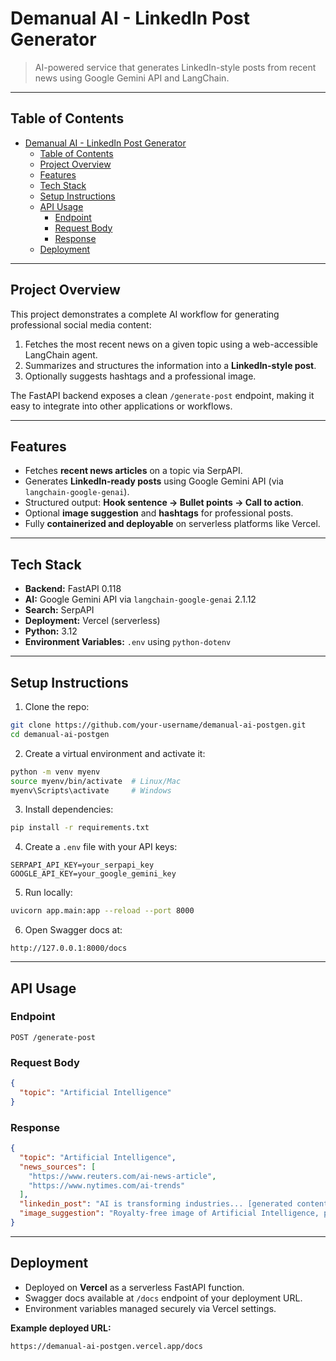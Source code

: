# Demanual AI - LinkedIn Post Generator

> AI-powered service that generates LinkedIn-style posts from recent news using Google Gemini API and LangChain.

---

## Table of Contents

- [Demanual AI - LinkedIn Post Generator](#demanual-ai---linkedin-post-generator)
  - [Table of Contents](#table-of-contents)
  - [Project Overview](#project-overview)
  - [Features](#features)
  - [Tech Stack](#tech-stack)
  - [Setup Instructions](#setup-instructions)
  - [API Usage](#api-usage)
    - [Endpoint](#endpoint)
    - [Request Body](#request-body)
    - [Response](#response)
  - [Deployment](#deployment)

---

## Project Overview

This project demonstrates a complete AI workflow for generating professional social media content:

1. Fetches the most recent news on a given topic using a web-accessible LangChain agent.
2. Summarizes and structures the information into a **LinkedIn-style post**.
3. Optionally suggests hashtags and a professional image.

The FastAPI backend exposes a clean `/generate-post` endpoint, making it easy to integrate into other applications or workflows.

---

## Features

* Fetches **recent news articles** on a topic via SerpAPI.
* Generates **LinkedIn-ready posts** using Google Gemini API (via `langchain-google-genai`).
* Structured output: **Hook sentence → Bullet points → Call to action**.
* Optional **image suggestion** and **hashtags** for professional posts.
* Fully **containerized and deployable** on serverless platforms like Vercel.

---

## Tech Stack

* **Backend:** FastAPI 0.118
* **AI:** Google Gemini API via `langchain-google-genai` 2.1.12
* **Search:** SerpAPI
* **Deployment:** Vercel (serverless)
* **Python:** 3.12
* **Environment Variables:** `.env` using `python-dotenv`

---

## Setup Instructions

1. Clone the repo:

```bash
git clone https://github.com/your-username/demanual-ai-postgen.git
cd demanual-ai-postgen
```

2. Create a virtual environment and activate it:

```bash
python -m venv myenv
source myenv/bin/activate  # Linux/Mac
myenv\Scripts\activate     # Windows
```

3. Install dependencies:

```bash
pip install -r requirements.txt
```

4. Create a `.env` file with your API keys:

```
SERPAPI_API_KEY=your_serpapi_key
GOOGLE_API_KEY=your_google_gemini_key
```

5. Run locally:

```bash
uvicorn app.main:app --reload --port 8000
```

6. Open Swagger docs at:

```
http://127.0.0.1:8000/docs
```

---

## API Usage

### Endpoint

```
POST /generate-post
```

### Request Body

```json
{
  "topic": "Artificial Intelligence"
}
```

### Response

```json
{
  "topic": "Artificial Intelligence",
  "news_sources": [
    "https://www.reuters.com/ai-news-article",
    "https://www.nytimes.com/ai-trends"
  ],
  "linkedin_post": "AI is transforming industries... [generated content]",
  "image_suggestion": "Royalty-free image of Artificial Intelligence, professional context"
}
```

---

## Deployment

* Deployed on **Vercel** as a serverless FastAPI function.
* Swagger docs available at `/docs` endpoint of your deployment URL.
* Environment variables managed securely via Vercel settings.

**Example deployed URL:**

```
https://demanual-ai-postgen.vercel.app/docs
```
